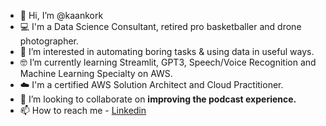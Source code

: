 - 👋 Hi, I’m @kaankork
- 💻 I'm a Data Science Consultant, retired pro basketballer and drone photographer.
- 👀 I’m interested in automating boring tasks & using data in useful ways.
- 🤓 I’m currently learning Streamlit, GPT3, Speech/Voice Recognition and Machine Learning Specialty on AWS.
- ☁️ I'm a certified AWS Solution Architect and Cloud Practitioner.
- 🚀 I’m looking to collaborate on **improving the podcast experience.**
- 📫 How to reach me - [Linkedin](https://www.linkedin.com/in/kaankorkmaz/)

<!---
kaankork/kaankork is a ✨ special ✨ repository because its `README.md` (this file) appears on your GitHub profile.
You can click the Preview link to take a look at your changes.
--->
